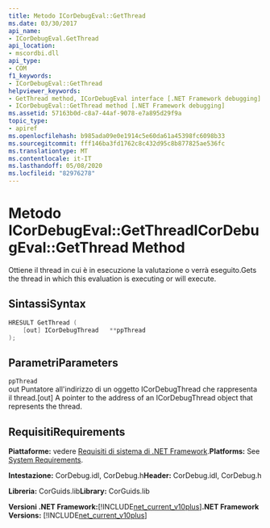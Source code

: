 ```yaml
---
title: Metodo ICorDebugEval::GetThread
ms.date: 03/30/2017
api_name:
- ICorDebugEval.GetThread
api_location:
- mscordbi.dll
api_type:
- COM
f1_keywords:
- ICorDebugEval::GetThread
helpviewer_keywords:
- GetThread method, ICorDebugEval interface [.NET Framework debugging]
- ICorDebugEval::GetThread method [.NET Framework debugging]
ms.assetid: 57163b0d-c8a7-44af-9078-e7a895d29f9a
topic_type:
- apiref
ms.openlocfilehash: b985ada09e0e1914c5e60da61a45398fc6098b33
ms.sourcegitcommit: fff146ba3fd1762c8c432d95c8b877825ae536fc
ms.translationtype: MT
ms.contentlocale: it-IT
ms.lasthandoff: 05/08/2020
ms.locfileid: "82976278"
---
```

# <a name="icordebugevalgetthread-method"></a><span data-ttu-id="78177-102">Metodo ICorDebugEval::GetThread</span><span class="sxs-lookup"><span data-stu-id="78177-102">ICorDebugEval::GetThread Method</span></span>
<span data-ttu-id="78177-103">Ottiene il thread in cui è in esecuzione la valutazione o verrà eseguito.</span><span class="sxs-lookup"><span data-stu-id="78177-103">Gets the thread in which this evaluation is executing or will execute.</span></span>  
  
## <a name="syntax"></a><span data-ttu-id="78177-104">Sintassi</span><span class="sxs-lookup"><span data-stu-id="78177-104">Syntax</span></span>  
  
```cpp  
HRESULT GetThread (  
    [out] ICorDebugThread   **ppThread  
);  
```  
  
## <a name="parameters"></a><span data-ttu-id="78177-105">Parametri</span><span class="sxs-lookup"><span data-stu-id="78177-105">Parameters</span></span>  
 `ppThread`  
 <span data-ttu-id="78177-106">out Puntatore all'indirizzo di un oggetto ICorDebugThread che rappresenta il thread.</span><span class="sxs-lookup"><span data-stu-id="78177-106">[out] A pointer to the address of an ICorDebugThread object that represents the thread.</span></span>  
  
## <a name="requirements"></a><span data-ttu-id="78177-107">Requisiti</span><span class="sxs-lookup"><span data-stu-id="78177-107">Requirements</span></span>  
 <span data-ttu-id="78177-108">**Piattaforme:** vedere [Requisiti di sistema di .NET Framework](../../get-started/system-requirements.md).</span><span class="sxs-lookup"><span data-stu-id="78177-108">**Platforms:** See [System Requirements](../../get-started/system-requirements.md).</span></span>  
  
 <span data-ttu-id="78177-109">**Intestazione:** CorDebug.idl, CorDebug.h</span><span class="sxs-lookup"><span data-stu-id="78177-109">**Header:** CorDebug.idl, CorDebug.h</span></span>  
  
 <span data-ttu-id="78177-110">**Libreria:** CorGuids.lib</span><span class="sxs-lookup"><span data-stu-id="78177-110">**Library:** CorGuids.lib</span></span>  
  
 <span data-ttu-id="78177-111">**Versioni .NET Framework:**[!INCLUDE[net_current_v10plus](../../../../includes/net-current-v10plus-md.md)]</span><span class="sxs-lookup"><span data-stu-id="78177-111">**.NET Framework Versions:** [!INCLUDE[net_current_v10plus](../../../../includes/net-current-v10plus-md.md)]</span></span>
